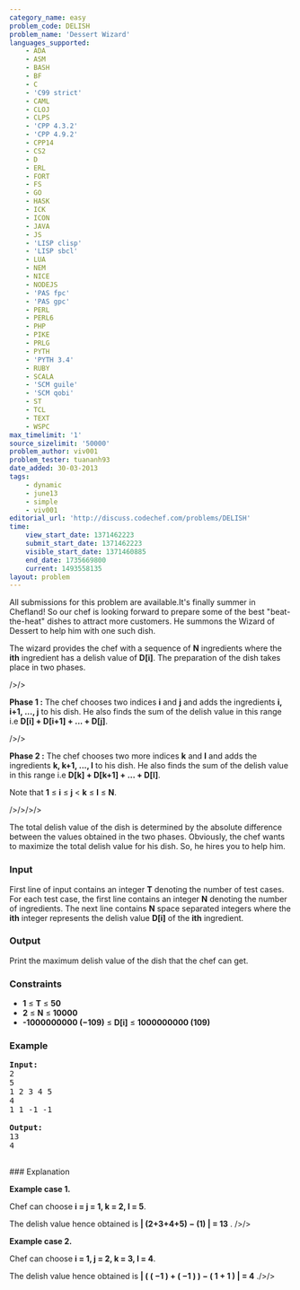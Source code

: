 ```yaml
---
category_name: easy
problem_code: DELISH
problem_name: 'Dessert Wizard'
languages_supported:
    - ADA
    - ASM
    - BASH
    - BF
    - C
    - 'C99 strict'
    - CAML
    - CLOJ
    - CLPS
    - 'CPP 4.3.2'
    - 'CPP 4.9.2'
    - CPP14
    - CS2
    - D
    - ERL
    - FORT
    - FS
    - GO
    - HASK
    - ICK
    - ICON
    - JAVA
    - JS
    - 'LISP clisp'
    - 'LISP sbcl'
    - LUA
    - NEM
    - NICE
    - NODEJS
    - 'PAS fpc'
    - 'PAS gpc'
    - PERL
    - PERL6
    - PHP
    - PIKE
    - PRLG
    - PYTH
    - 'PYTH 3.4'
    - RUBY
    - SCALA
    - 'SCM guile'
    - 'SCM qobi'
    - ST
    - TCL
    - TEXT
    - WSPC
max_timelimit: '1'
source_sizelimit: '50000'
problem_author: viv001
problem_tester: tuananh93
date_added: 30-03-2013
tags:
    - dynamic
    - june13
    - simple
    - viv001
editorial_url: 'http://discuss.codechef.com/problems/DELISH'
time:
    view_start_date: 1371462223
    submit_start_date: 1371462223
    visible_start_date: 1371460885
    end_date: 1735669800
    current: 1493558135
layout: problem
---
```

All submissions for this problem are available.It's finally summer in Chefland! So our chef is looking forward to prepare some of the best "beat-the-heat" dishes to attract more customers. He summons the Wizard of Dessert to help him with one such dish.

 The wizard provides the chef with a sequence of **N** ingredients where the **ith** ingredient has a delish value of **D\[i\]**. The preparation of the dish takes place in two phases. 

/>/>

**Phase 1 :** The chef chooses two indices **i** and **j** and adds the ingredients **i, i+1, ..., j** to his dish. He also finds the sum of the delish value in this range i.e **D\[i\] + D\[i+1\] + ... + D\[j\]**. 

 />/>

**Phase 2 :** The chef chooses two more indices **k** and **l** and adds the ingredients **k, k+1, ..., l** to his dish. He also finds the sum of the delish value in this range i.e **D\[k\] + D\[k+1\] + ... + D\[l\]**. 
 

Note that **1** ≤ **i** ≤ **j** < **k** ≤ **l** ≤ **N**. 

/>/>/>/>

The total delish value of the dish is determined by the absolute difference between the values obtained in the two phases. Obviously, the chef wants to maximize the total delish value for his dish. So, he hires you to help him.

### Input

First line of input contains an integer **T** denoting the number of test cases. For each test case, the first line contains an integer **N** denoting the number of ingredients. The next line contains **N** space separated integers where the **ith** integer represents the delish value **D\[i\]** of the **ith** ingredient.

### Output

Print the maximum delish value of the dish that the chef can get.

### Constraints

- **1** ≤ **T** ≤ **50**
- **2** ≤ **N** ≤ **10000**
- **-1000000000 (−109)** ≤ **D\[i\]** ≤ **1000000000 (109)**

### Example

<pre><b>Input:</b>
2
5
1 2 3 4 5
4
1 1 -1 -1

<b>Output:</b>
13
4

</pre>### Explanation
**Example case 1.**

Chef can choose **i = j = 1, k = 2, l = 5**.

The delish value hence obtained is  **| (2+3+4+5) − (1) | = 13** . />/>

**Example case 2.**

 Chef can choose **i = 1, j = 2, k = 3, l = 4**.

The delish value hence obtained is  **| ( ( −1 ) + ( −1 ) ) − ( 1 + 1 ) | = 4** ./>/>
